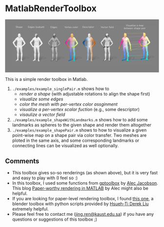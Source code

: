 # MatlabRenderToolbox
 
<img align="center"  src="/results/overview.png" width="1200">

This is a simple render toolbox in Matlab. 
1. ```./examples/example_singlePair.m``` shows how to 
   * *render a shape* (with adjustable rotations to align the shape first)
   * *visualize some edges*
   * *color the mesh with per-vertex color assginment*
   * *visualize a per-vertex scalar fuction* (e.g., some descriptor)
   * *visaulize a vector field*
2. ```./examples/example_shapeWithLandmarks.m``` shows how to add some landmarks as spheres to the given shape and render them altogether
3. ```./examples/example_shapePair.m``` shows to how to visualize a given point-wise map on a shape pair via color transfer. Two meshes are ploted in the same axis, and some corresponding landmarks or connecting lines can be visualized as well optionally. 

## Comments
- This toolbox gives so-so renderings (as shown above), but it is very fast and easy to play with (I feel so :)
- In this toolbox, I used some functions from [gptoolbox](https://github.com/alecjacobson/gptoolbox) by [Alec Jacobson](https://github.com/alecjacobson). This blog [Paper-worthy rendering in MATLAB](https://www.alecjacobson.com/weblog/?p=4732) by Alec might also be helpful.
- If you are looking for paper-level rendering toolbox, I found [this one](https://github.com/HTDerekLiu/BlenderToolbox), a blender toolbox with python scripts provided by [Hsueh-Ti Derek Liu](https://github.com/HTDerekLiu) extremely helpful. 
- Please feel free to contact me (jing.ren@kaust.edu.sa) if you have any questions or suggestions of this toolbox ;)
